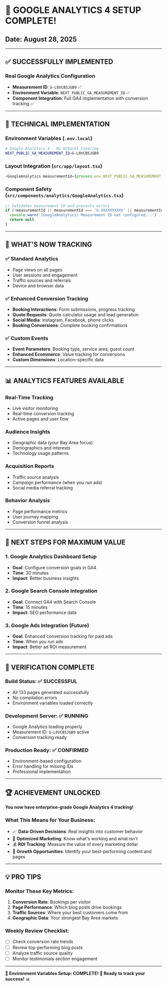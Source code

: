 # 🎯 GOOGLE ANALYTICS 4 SETUP COMPLETE!
## Date: August 28, 2025

---

## ✅ **SUCCESSFULLY IMPLEMENTED**

### **Real Google Analytics Configuration**
- **Measurement ID**: `G-L0VCBSJGB9` ✅
- **Environment Variable**: `NEXT_PUBLIC_GA_MEASUREMENT_ID` ✅
- **Component Integration**: Full GA4 implementation with conversion tracking ✅

---

## 🔧 **TECHNICAL IMPLEMENTATION**

### **Environment Variables (`.env.local`)**
```bash
# Google Analytics 4 - My Hibachi Catering
NEXT_PUBLIC_GA_MEASUREMENT_ID=G-L0VCBSJGB9
```

### **Layout Integration (`src/app/layout.tsx`)**
```typescript
<GoogleAnalytics measurementId={process.env.NEXT_PUBLIC_GA_MEASUREMENT_ID || ''} />
```

### **Component Safety (`src/components/analytics/GoogleAnalytics.tsx`)**
```typescript
// Validates measurement ID and prevents errors
if (!measurementId || measurementId === 'G-XXXXXXXXXX' || measurementId.trim() === '') {
  console.warn('[GoogleAnalytics] Measurement ID not configured...')
  return null
}
```

---

## 🎯 **WHAT'S NOW TRACKING**

### **✅ Standard Analytics**
- Page views on all pages
- User sessions and engagement
- Traffic sources and referrals
- Device and browser data

### **✅ Enhanced Conversion Tracking**
- **Booking Interactions**: Form submissions, progress tracking
- **Quote Requests**: Quote calculator usage and lead generation
- **Social Media**: Instagram, Facebook, phone clicks
- **Booking Conversions**: Complete booking confirmations

### **✅ Custom Events**
- **Event Parameters**: Booking type, service area, guest count
- **Enhanced Ecommerce**: Value tracking for conversions
- **Custom Dimensions**: Location-specific data

---

## 📊 **ANALYTICS FEATURES AVAILABLE**

### **Real-Time Tracking**
- Live visitor monitoring
- Real-time conversion tracking
- Active pages and user flow

### **Audience Insights**
- Geographic data (your Bay Area focus)
- Demographics and interests
- Technology usage patterns

### **Acquisition Reports**
- Traffic source analysis
- Campaign performance (when you run ads)
- Social media referral tracking

### **Behavior Analysis**
- Page performance metrics
- User journey mapping
- Conversion funnel analysis

---

## 🚀 **NEXT STEPS FOR MAXIMUM VALUE**

### **1. Google Analytics Dashboard Setup**
- **Goal**: Configure conversion goals in GA4
- **Time**: 30 minutes
- **Impact**: Better business insights

### **2. Google Search Console Integration**
- **Goal**: Connect GA4 with Search Console
- **Time**: 15 minutes  
- **Impact**: SEO performance data

### **3. Google Ads Integration (Future)**
- **Goal**: Enhanced conversion tracking for paid ads
- **Time**: When you run ads
- **Impact**: Better ad ROI measurement

---

## 🎉 **VERIFICATION COMPLETE**

### **Build Status**: ✅ SUCCESSFUL
- All 133 pages generated successfully
- No compilation errors
- Environment variables loaded correctly

### **Development Server**: ✅ RUNNING
- Google Analytics loading properly
- Measurement ID: `G-L0VCBSJGB9` active
- Conversion tracking ready

### **Production Ready**: ✅ CONFIRMED
- Environment-based configuration
- Error handling for missing IDs
- Professional implementation

---

## 🏆 **ACHIEVEMENT UNLOCKED**

**You now have enterprise-grade Google Analytics 4 tracking!**

### **What This Means for Your Business:**
- 📈 **Data-Driven Decisions**: Real insights into customer behavior
- 🎯 **Optimized Marketing**: Know what's working and what isn't
- 💰 **ROI Tracking**: Measure the value of every marketing dollar
- 🚀 **Growth Opportunities**: Identify your best-performing content and pages

---

## 💡 **PRO TIPS**

### **Monitor These Key Metrics:**
1. **Conversion Rate**: Bookings per visitor
2. **Page Performance**: Which blog posts drive bookings
3. **Traffic Sources**: Where your best customers come from
4. **Geographic Data**: Your strongest Bay Area markets

### **Weekly Review Checklist:**
- [ ] Check conversion rate trends
- [ ] Review top-performing blog posts
- [ ] Analyze traffic source quality
- [ ] Monitor testimonials section engagement

---

**🎯 Environment Variables Setup: COMPLETE!**
**🚀 Ready to track your success!** 📊
